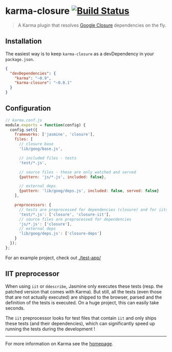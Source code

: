 # karma-closure [![Build Status](https://travis-ci.org/karma-runner/karma-closure.png?branch=master)](https://travis-ci.org/karma-runner/karma-closure)

> A Karma plugin that resolves [Google Closure](https://developers.google.com/closure/library/) dependencies on the fly.

## Installation

The easiest way is to keep `karma-closure` as a devDependency in your `package.json`.
```json
{
  "devDependencies": {
    "karma": "~0.9",
    "karma-closure": "~0.0.1"
  }
}
```

## Configuration
```js
// karma.conf.js
module.exports = function(config) {
  config.set({
    frameworks: ['jasmine', 'closure'],
    files: [
      // closure base
      'lib/goog/base.js',

      // included files - tests
      'test/*.js',

      // source files - these are only watched and served
      {pattern: 'js/*.js', included: false},

      // external deps
      {pattern: 'lib/goog/deps.js', included: false, served: false}
    ],

    preprocessors: {
      // tests are preprocessed for dependencies (closure) and for iits
      'test/*.js': ['closure', 'closure-iit'],
      // source files are preprocessed for dependencies
      'js/*.js': ['closure'],
      // external deps
      'lib/goog/deps.js': ['closure-deps']
    }
  });
};
```

For an example project, check out [./test-app/](/tree/master/test-app)


## IIT preprocessor
When using `iit` or `ddescribe`, Jasmine only executes these tests (resp. the patched version that comes with Karma). But still, all the tests (even those that are not actually executed) are shipped to the browser, parsed and the definition of the tests is executed. On a huge project, this can easily take seconds.

The `iit` preprocessor looks for test files that contain `iit` and only ships these tests (and their dependencies), which can significantly speed up running the tests during the development !


----

For more information on Karma see the [homepage].


[homepage]: http://karma-runner.github.com
